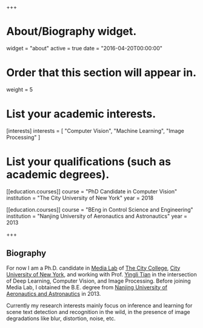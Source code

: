 +++
# About/Biography widget.
widget = "about"
active = true
date = "2016-04-20T00:00:00"

# Order that this section will appear in.
weight = 5

# List your academic interests.
[interests]
  interests = [
    "Computer Vision",
    "Machine Learning",
    "Image Processing"
  ]

# List your qualifications (such as academic degrees).
[[education.courses]]
  course = "PhD Candidate in Computer Vision"
  institution = "The City University of New York"
  year = 2018

[[education.courses]]
  course = "BEng in Control Science and Engineering"
  institution = "Nanjing University of Aeronautics and Astronautics"
  year = 2013
 
+++

## Biography

For now I am a Ph.D. candidate in [Media Lab](http://media-lab.ccny.cuny.edu) of [The City College](http://www.ccny.cuny.edu), [City University of New York](http://cuny.edu), and working with Prof. [Yingli Tian](http://www-ee.ccny.cuny.edu/www/web/yltian/home.html) in the intersection of Deep Learning, Computer Vision, and Image Processing. Before joining Media Lab, I obtained the B.E. degree from [Nanjing University of Aeronautics and Astronautics](http://iao.nuaa.edu.cn/) in 2013.

Currently my research interests mainly focus on inference and learning for scene text detection and recognition in the wild, in the presence of image degradations like blur, distortion, noise, etc.
